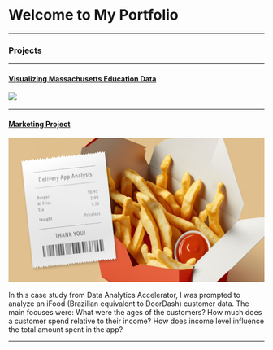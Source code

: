 # Welcome to My Portfolio

---

### Projects

---
#### [Visualizing Massachusetts Education Data](https://www.linkedin.com/pulse/visualizing-massachusetts-education-data-gregory-santoro/)
[<img src="gvs_school_classroom_photorealistic_with_statistics_and_graphs__83717578-fe4f-4275-af09-287e58db2fb9.png?raw=true"/>](https://www.linkedin.com/pulse/visualizing-massachusetts-education-data-gregory-santoro/)

---
#### [Marketing Project](https://www.linkedin.com/pulse/delivery-app-marketing-analysis-gregory-santoro/)
[<img src="images/Delivery-App-Analysis_Image_Gregory-Santoro_2 .png?raw=true"/>](https://www.linkedin.com/pulse/delivery-app-marketing-analysis-gregory-santoro/)

In this case study from Data Analytics Accelerator, I was prompted to analyze an iFood (Brazilian equivalent to DoorDash) customer data. The main focuses were:
What were the ages of the customers?
How much does a customer spend relative to their income?
How does income level influence the total amount spent in the app?

---
